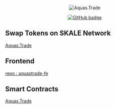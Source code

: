 <p align="center"> <img src="https://komarev.com/ghpvc/?username=RubyAquaMarine" alt="Aquas.Trade" /> </p>

<p align="center">
  <a href="https://github.com/RubyAquaMarine?tab=followers">
    <img src="https://img.shields.io/github/followers/RubyAquaMarine?label=Followers&logo=GitHub&style=for-the-badge" alt="GitHub badge" />
  </a>
</p>
<h2>Swap Tokens on SKALE Network</h2>
      <p> <a href="https://aquas.trade"> Aquas.Trade</a></p>
  
<h2>Frontend</h2>
      <p> <a href="https://github.com/RubyAquaMarine/aquastrade-fe"> repo : aquastrade-fe</a></p>

 
<h2>Smart Contracts</h2>
    <p> <a href="https://aquas.trade"> Aquas.Trade</a></p>
  
